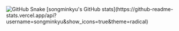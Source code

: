 <img alt="GitHub Snake" src="https://raw.githubusercontent.com/songminkyu/songminkyu/output/github-contribution-grid-snake.svg" />
[songminkyu's GitHub stats](https://github-readme-stats.vercel.app/api?username=songminkyu&show_icons=true&theme=radical)
